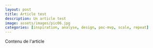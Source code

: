 ```yaml
---
layout: post
title: Article test
description: Un article test
image: assets/images/pic06.jpg
categories: [inspiration, analyse, design, poc-mvp, scale, repeat]
---
```


Contenu de l'article
